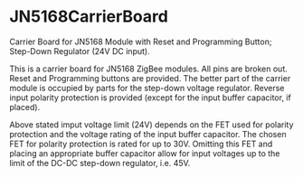 # JN5168CarrierBoard
Carrier Board for JN5168 Module with Reset and Programming Button; Step-Down Regulator (24V DC input).

This is a carrier board for JN5168 ZigBee modules. All pins are broken out. Reset and Programming buttons are provided. The better part of the carrier module is occupied by parts for the step-down voltage regulator. Reverse input polarity protection is provided (except for the input buffer capacitor, if placed). 

Above stated imput voltage limit (24V) depends on the FET used for polarity protection and the voltage rating of the input buffer capacitor. The chosen FET for polarity protection is rated for up to 30V. Omitting this FET and placing an appropriate buffer capacitor allow for input voltages up to the limit of the DC-DC step-down regulator, i.e. 45V.

